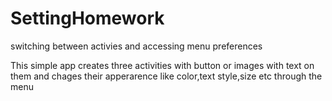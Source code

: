 SettingHomework
===============

switching between activies and accessing menu preferences

This simple app creates three activities with button or images with text on them
and chages their apperarence like color,text style,size etc through the menu
